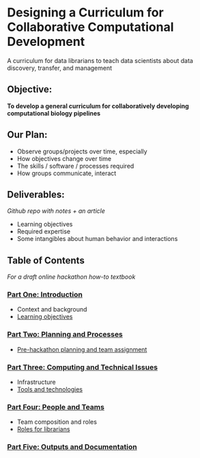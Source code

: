 # Designing a Curriculum for Collaborative Computational Development
A curriculum for data librarians to teach data scientists about data discovery, transfer, and management

## Objective:
__To develop a general curriculum for collaboratively developing computational biology pipelines__
## Our Plan:
* Observe groups/projects over time, especially
* How objectives change over time
* The skills / software / processes required
* How groups communicate, interact

## Deliverables:
_Github repo with notes + an article_
* Learning objectives
* Required expertise
* Some intangibles about human behavior and interactions

## Table of Contents
_For a draft online hackathon how-to textbook_
### [Part One: Introduction](introduction.md)
* Context and background
* [Learning objectives](learning_objectives.md)

### [Part Two: Planning and Processes](process.md)
* [Pre-hackathon planning and team assignment](social_issues.md)

### [Part Three: Computing and Technical Issues](technological_issues.md)
* Infrastructure
* [Tools and technologies](tools.md)

### [Part Four: People and Teams](outputs.md)
* Team composition and roles
* [Roles for librarians](librarians.md)

### [Part Five: Outputs and Documentation](outputs.md)
